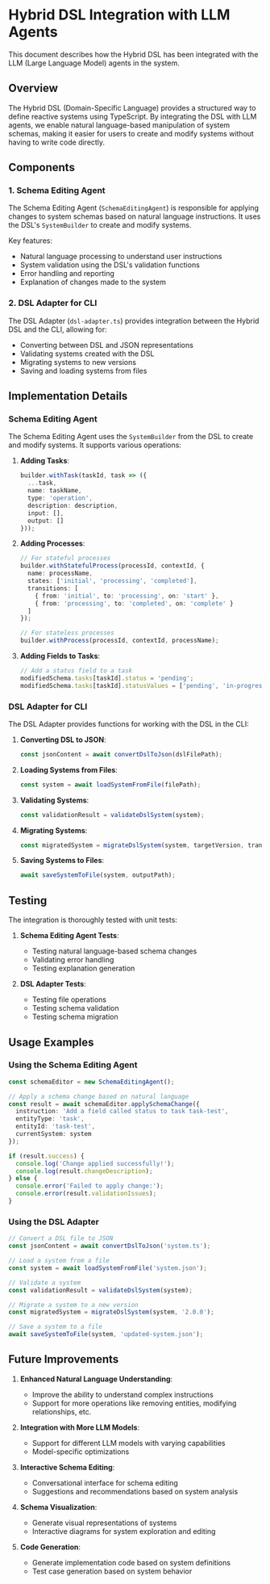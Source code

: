 # Hybrid DSL Integration with LLM Agents

This document describes how the Hybrid DSL has been integrated with the LLM (Large Language Model) agents in the system.

## Overview

The Hybrid DSL (Domain-Specific Language) provides a structured way to define reactive systems using TypeScript. By integrating the DSL with LLM agents, we enable natural language-based manipulation of system schemas, making it easier for users to create and modify systems without having to write code directly.

## Components

### 1. Schema Editing Agent

The Schema Editing Agent (`SchemaEditingAgent`) is responsible for applying changes to system schemas based on natural language instructions. It uses the DSL's `SystemBuilder` to create and modify systems.

Key features:
- Natural language processing to understand user instructions
- System validation using the DSL's validation functions
- Error handling and reporting
- Explanation of changes made to the system

### 2. DSL Adapter for CLI

The DSL Adapter (`dsl-adapter.ts`) provides integration between the Hybrid DSL and the CLI, allowing for:
- Converting between DSL and JSON representations
- Validating systems created with the DSL
- Migrating systems to new versions
- Saving and loading systems from files

## Implementation Details

### Schema Editing Agent

The Schema Editing Agent uses the `SystemBuilder` from the DSL to create and modify systems. It supports various operations:

1. **Adding Tasks**:
   ```typescript
   builder.withTask(taskId, task => ({
     ...task,
     name: taskName,
     type: 'operation',
     description: description,
     input: [],
     output: []
   }));
   ```

2. **Adding Processes**:
   ```typescript
   // For stateful processes
   builder.withStatefulProcess(processId, contextId, {
     name: processName,
     states: ['initial', 'processing', 'completed'],
     transitions: [
       { from: 'initial', to: 'processing', on: 'start' },
       { from: 'processing', to: 'completed', on: 'complete' }
     ]
   });
   
   // For stateless processes
   builder.withProcess(processId, contextId, processName);
   ```

3. **Adding Fields to Tasks**:
   ```typescript
   // Add a status field to a task
   modifiedSchema.tasks[taskId].status = 'pending';
   modifiedSchema.tasks[taskId].statusValues = ['pending', 'in-progress', 'completed'];
   ```

### DSL Adapter for CLI

The DSL Adapter provides functions for working with the DSL in the CLI:

1. **Converting DSL to JSON**:
   ```typescript
   const jsonContent = await convertDslToJson(dslFilePath);
   ```

2. **Loading Systems from Files**:
   ```typescript
   const system = await loadSystemFromFile(filePath);
   ```

3. **Validating Systems**:
   ```typescript
   const validationResult = validateDslSystem(system);
   ```

4. **Migrating Systems**:
   ```typescript
   const migratedSystem = migrateDslSystem(system, targetVersion, transformerCode);
   ```

5. **Saving Systems to Files**:
   ```typescript
   await saveSystemToFile(system, outputPath);
   ```

## Testing

The integration is thoroughly tested with unit tests:

1. **Schema Editing Agent Tests**:
   - Testing natural language-based schema changes
   - Validating error handling
   - Testing explanation generation

2. **DSL Adapter Tests**:
   - Testing file operations
   - Testing schema validation
   - Testing schema migration

## Usage Examples

### Using the Schema Editing Agent

```typescript
const schemaEditor = new SchemaEditingAgent();

// Apply a schema change based on natural language
const result = await schemaEditor.applySchemaChange({
  instruction: 'Add a field called status to task task-test',
  entityType: 'task',
  entityId: 'task-test',
  currentSystem: system
});

if (result.success) {
  console.log('Change applied successfully!');
  console.log(result.changeDescription);
} else {
  console.error('Failed to apply change:');
  console.error(result.validationIssues);
}
```

### Using the DSL Adapter

```typescript
// Convert a DSL file to JSON
const jsonContent = await convertDslToJson('system.ts');

// Load a system from a file
const system = await loadSystemFromFile('system.json');

// Validate a system
const validationResult = validateDslSystem(system);

// Migrate a system to a new version
const migratedSystem = migrateDslSystem(system, '2.0.0');

// Save a system to a file
await saveSystemToFile(system, 'updated-system.json');
```

## Future Improvements

1. **Enhanced Natural Language Understanding**:
   - Improve the ability to understand complex instructions
   - Support for more operations like removing entities, modifying relationships, etc.

2. **Integration with More LLM Models**:
   - Support for different LLM models with varying capabilities
   - Model-specific optimizations

3. **Interactive Schema Editing**:
   - Conversational interface for schema editing
   - Suggestions and recommendations based on system analysis

4. **Schema Visualization**:
   - Generate visual representations of systems
   - Interactive diagrams for system exploration and editing

5. **Code Generation**:
   - Generate implementation code based on system definitions
   - Test case generation based on system behavior 